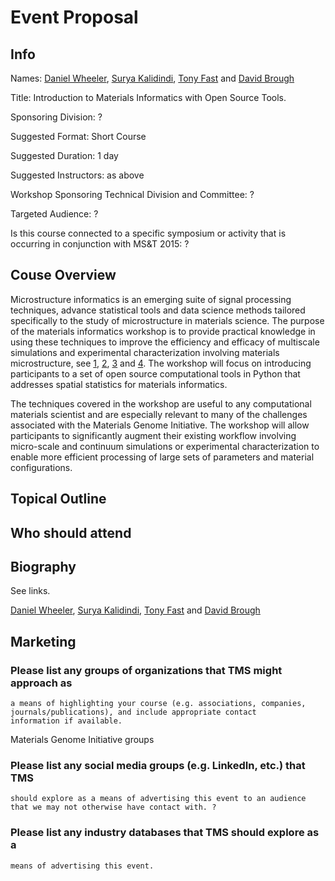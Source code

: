 # Event Proposal

## Info

Names: [Daniel Wheeler][wheeler], [Surya Kalidindi][kalidindi], [Tony Fast][fast] and [David Brough][brough]

[wheeler]: http://wd15.github.io/about.html

[kalidindi]: http://mined.gatech.edu/the-ga-tech-mined-research-group/ga-tech-mined-research-group-surya-kalidindi

[fast]: http://mined.gatech.edu/the-ga-tech-mined-research-group/ga-tech-mined-research-group-tony-fast

[brough]: http://mined.gatech.edu/the-ga-tech-mined-research-group/ga-tech-mined-research-group-david-brough

Title: Introduction to Materials Informatics with Open Source Tools.

Sponsoring Division: ?

Suggested Format: Short Course

Suggested Duration: 1 day

Suggested Instructors: as above

Workshop Sponsoring Technical Division and Committee: ?

Targeted Audience: ?

Is this course connected to a specific symposium or activity that is
occurring in conjunction with MS&T 2015: ?

## Couse Overview

Microstructure informatics is an emerging suite of signal processing
techniques, advance statistical tools and data science methods
tailored specifically to the study of microstructure in materials
science.  The purpose of the materials informatics workshop is to
provide practical knowledge in using these techniques to improve the
efficiency and efficacy of multiscale simulations and experimental
characterization involving materials microstructure, see [1], [2], [3]
and [4]. The workshop will focus on introducing participants to a set
of open source computational tools in Python that addresses spatial
statistics for materials informatics.

The techniques covered in the workshop are useful to any computational
materials scientist and are especially relevant to many of the
challenges associated with the Materials Genome Initiative. The
workshop will allow participants to significantly augment their
existing workflow involving micro-scale and continuum simulations or
experimental characterization to enable more efficient processing of
large sets of parameters and material configurations.

[1]: http://dx.doi.org/10.1016/j.actamat.2010.10.008

[2]: http://dx.doi.org/10.1016/j.actamat.2010.01.007

[3]: http://dx.doi.org/10.1007/s11837-011-0057-7

[4]: http://www.pymks.org

## Topical Outline

## Who should attend

## Biography

See links.

[Daniel Wheeler][wheeler], [Surya Kalidindi][kalidindi],
[Tony Fast][fast] and [David Brough][brough]

## Marketing

### Please list any groups of organizations that TMS might approach as
    a means of highlighting your course (e.g. associations, companies,
    journals/publications), and include appropriate contact
    information if available.

Materials Genome Initiative groups

### Please list any social media groups (e.g. LinkedIn, etc.) that TMS
    should explore as a means of advertising this event to an audience
    that we may not otherwise have contact with. ?

### Please list any industry databases that TMS should explore as a
    means of advertising this event.
